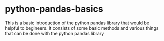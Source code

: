 # python-pandas-basics
This is a basic introduction of the python pandas library that would be helpful to begineers. It consists of some basic methods and various things that can be done with the python pandas library
 
